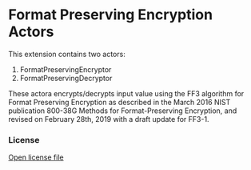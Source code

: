 # Format Preserving Encryption Actors

This extension contains two actors:
1. FormatPreservingEncryptor
2. FormatPreservingDecryptor

These actora encrypts/decrypts input value using the FF3 algorithm for Format Preserving Encryption as described in the March 2016 NIST publication 800-38G Methods for Format-Preserving Encryption, and revised on February 28th, 2019 with a draft update for FF3-1.


### License
[Open license file](/api/k2view/format-preserving-encryption-actors/1.0.0/file/LICENSE.txt)

